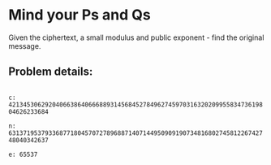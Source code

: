 # Mind your Ps and Qs

Given the ciphertext, a small modulus and public exponent - find the original message. 

## Problem details:
<code>
c: 421345306292040663864066688931456845278496274597031632020995583473619804626233684<br>
n: 631371953793368771804570727896887140714495090919073481680274581226742748040342637<br>
e: 65537<br>
</code>
